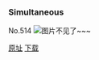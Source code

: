 ### Simultaneous
No.514
![图片不见了~~~](https://imgs.xkcd.com/comics/simultaneous.png)

[原址](https://xkcd.com//514) [下载](https://imgs.xkcd.com/comics/simultaneous.png)


